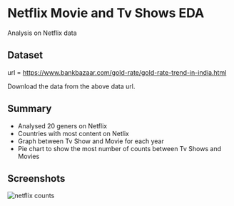 # Netflix Movie and Tv Shows EDA

Analysis on Netflix data



## Dataset

url = https://www.bankbazaar.com/gold-rate/gold-rate-trend-in-india.html

Download the data from the above data url.
## Summary

* Analysed 20 geners on Netflix
* Countries with most content on Netlix
* Graph between Tv Show and Movie for each year
* Pie chart to show the most number of counts between Tv Shows and Movies

## Screenshots

![netflix counts](https://user-images.githubusercontent.com/94665209/189034082-66ca387d-63a3-460c-838e-e149b641da39.PNG)

